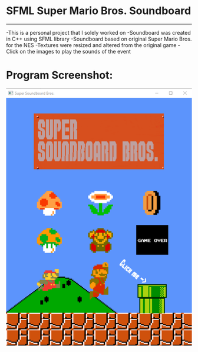 # SFML Super Mario Bros. Soundboard
__________________________________________________________________________
-This is a personal project that I solely worked on
-Soundboard was created in C++ using SFML library
-Soundboard based on original Super Mario Bros. for the NES
-Textures were resized and altered from the original game
-Click on the images to play the sounds of the event

# Program Screenshot:
![](screenshot/super_mario_bros_soundboard.png)

